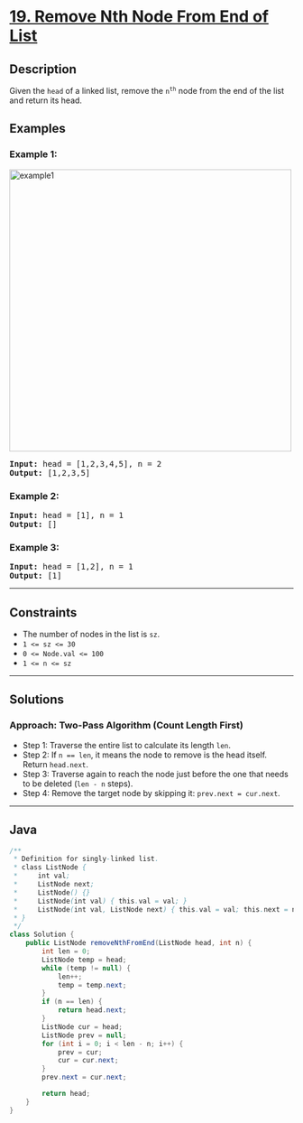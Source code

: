 # [19. Remove Nth Node From End of List](https://leetcode.com/problems/remove-nth-node-from-end-of-list)

## Description

<!-- description:start -->

<p>Given the <code>head</code> of a linked list, remove the <code>n<sup>th</sup></code> node from the end of the list and return its head.</p>

<!-- description:end -->



## Examples

### Example 1:
<img alt="example1" src="https://assets.leetcode.com/uploads/2020/10/03/remove_ex1.jpg" style="width: 500px;" />
<pre>
<strong>Input:</strong> head = [1,2,3,4,5], n = 2
<strong>Output:</strong> [1,2,3,5]
</pre>

### Example 2:
<pre>
<strong>Input:</strong> head = [1], n = 1
<strong>Output:</strong> []
</pre>

### Example 3:
<pre>
<strong>Input:</strong> head = [1,2], n = 1
<strong>Output:</strong> [1]
</pre>

---

## Constraints

- The number of nodes in the list is `sz`.
- `1 <= sz <= 30`
- `0 <= Node.val <= 100`
- `1 <= n <= sz`

---

## Solutions

### Approach: Two-Pass Algorithm (Count Length First)

<ul>
  <li>Step 1: Traverse the entire list to calculate its length <code>len</code>.</li>
  <li>Step 2: If <code>n == len</code>, it means the node to remove is the head itself. Return <code>head.next</code>.</li>
  <li>Step 3: Traverse again to reach the node just before the one that needs to be deleted (<code>len - n</code> steps).</li>
  <li>Step 4: Remove the target node by skipping it: <code>prev.next = cur.next</code>.</li>
</ul>

---

## Java

```java
/**
 * Definition for singly-linked list.
 * class ListNode {
 *     int val;
 *     ListNode next;
 *     ListNode() {}
 *     ListNode(int val) { this.val = val; }
 *     ListNode(int val, ListNode next) { this.val = val; this.next = next; }
 * }
 */
class Solution {
    public ListNode removeNthFromEnd(ListNode head, int n) {
        int len = 0;
        ListNode temp = head;
        while (temp != null) {
            len++;
            temp = temp.next;
        }
        if (n == len) {
            return head.next;
        }
        ListNode cur = head;
        ListNode prev = null;
        for (int i = 0; i < len - n; i++) {
            prev = cur;
            cur = cur.next;
        }
        prev.next = cur.next;

        return head;
    }
}
